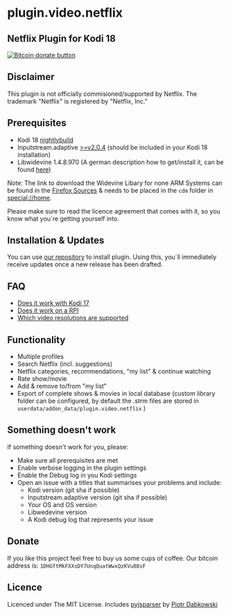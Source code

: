 # plugin.video.netflix

## Netflix Plugin for Kodi 18

<span class="badge-bitcoin"><a href="https://blockchain.info/address/1DHGftMkFXXsDY7UnqQuatWwxQzKVu88sF" title="Donate to this project using Bitcoin"><img src="https://img.shields.io/badge/bitcoin-donate-yellow.svg" alt="Bitcoin donate button" /></a></span>

Disclaimer
-------------
This plugin is not officially commisioned/supported by Netflix.
The trademark "Netflix" is registered by "Netflix, Inc."

Prerequisites
-------------

- Kodi 18 [nightlybuild](http://mirrors.kodi.tv/nightlies/)
- Inputstream.adaptive [>=v2.0.4](https://github.com/peak3d/inputstream.adaptive) (should be included in your Kodi 18 installation)
- Libwidevine 1.4.8.970 (A german description how to get/install it, can be found [here](https://www.kodinerds.net/index.php/Thread/51486-Kodi-17-Inputstream-HowTo-AddOns-f%C3%BCr-Kodi-17-ab-Beta-6-aktuelle-Git-builds-Updat/))

Note: The link to download the Widevine Libary for none ARM Systems can be found in the [Firefox Sources](https://hg.mozilla.org/mozilla-central/raw-file/31465a03c03d1eec31cd4dd5d6b803724dcb29cd/toolkit/content/gmp-sources/widevinecdm.json) & needs to be placed in the `cdm` folder in [special://home](http://kodi.wiki/view/Special_protocol).

Please make sure to read the licence agreement that comes with it, so you know what you´re getting yourself into.

Installation & Updates
----------------------

You can use [our repository](https://github.com/kodinerds/repo/raw/master/repository.netflix/repository.netflix-1.0.1.zip) to install plugin. Using this, you´ll immediately receive updates once a new release has been drafted.

FAQ
---

- [Does it work with Kodi 17](https://github.com/asciidisco/plugin.video.netflix/issues/25)
- [Does it work on a RPI](https://github.com/asciidisco/plugin.video.netflix/issues/28)
- [Which video resolutions are supported](https://github.com/asciidisco/plugin.video.netflix/issues/27)

Functionality
-------------
- Multiple profiles
- Search Netflix (incl. suggestions)
- Netflix categories, recommendations, "my list" & continue watching
- Rate show/movie
- Add & remove to/from "my list"
- Export of complete shows & movies in local database (custom library folder can be configured, by default the .strm files are stored in `userdata/addon_data/plugin.video.netflix` )

Something doesn't work
----------------------

If something doesn't work for you, please:

- Make sure all prerequisites are met
- Enable verbose logging in the plugin settings
- Enable the Debug log in you Kodi settings
- Open an issue with a titles that summarises your problems and include:
	- Kodi version (git sha if possible)
	- Inputstream.adaptive version (git sha if possible)
	- Your OS and OS version
	- Libwedevine version
	- A Kodi debug log that represents your issue

Donate
------

If you like this project feel free to buy us some cups of coffee.
Our bitcoin address is: `1DHGftMkFXXsDY7UnqQuatWwxQzKVu88sF`

Licence
-------

Licenced under The MIT License.
Includes [pyjsparser](https://github.com/PiotrDabkowski/pyjsparser) by [Piotr Dabkowski](https://github.com/PiotrDabkowski)
